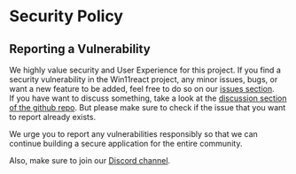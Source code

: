 # Security Policy

## Reporting a Vulnerability

We highly value security and User Experience for this project.
If you find a security vulnerability in the Win11react project, any minor issues, bugs, or want a new feature to be added, feel free to do so on our <a href="https://github.com/ndragun92/os-windows11/issues"> issues section</a>.<br>
If you have want to discuss something, take a look at the <a href="https://github.com/ndragun92/os-windows11/discussions">discussion section of the github repo</a>.
But please make sure to check if the issue that you want to report already exists.

We urge you to report any vulnerabilities responsibly so that we can continue building a secure application for the entire community.

Also, make sure to join our <a href="https://discord.gg/rcU9d5QyST">Discord channel</a>.